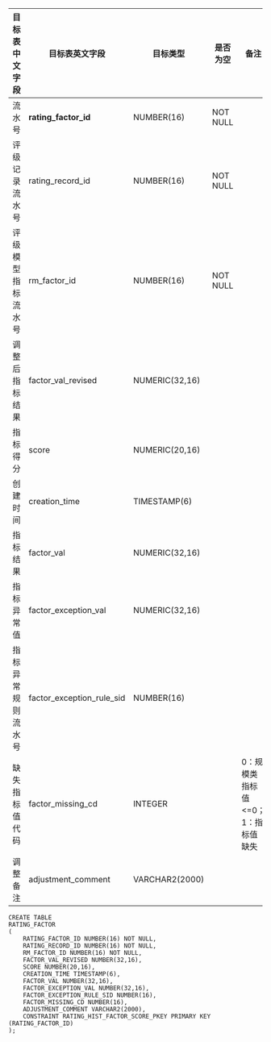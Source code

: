 <!--sec data-title="企业评级指标值表" data-id="section0" data-show=true ces-->

| 目标表中文字段   | 目标表英文字段                   | 目标类型           | 是否为空     | 备注                  |
| --------- | ------------------------- | -------------- | -------- | ------------------- |
| 流水号       | **rating_factor_id**      | NUMBER(16)     | NOT NULL |                     |
| 评级记录流水号   | rating_record_id          | NUMBER(16)     | NOT NULL |                     |
| 评级模型指标流水号 | rm_factor_id              | NUMBER(16)     | NOT NULL |                     |
| 调整后指标结果   | factor_val_revised        | NUMERIC(32,16) |          |                     |
| 指标得分      | score                     | NUMERIC(20,16) |          |                     |
| 创建时间      | creation_time             | TIMESTAMP(6)   |          |                     |
| 指标结果      | factor_val                | NUMERIC(32,16) |          |                     |
| 指标异常值     | factor_exception_val      | NUMERIC(32,16) |          |                     |
| 指标异常规则流水号 | factor_exception_rule_sid | NUMBER(16)     |          |                     |
| 缺失指标值代码   | factor_missing_cd         | INTEGER        |          | 0：规模类指标值<=0；1：指标值缺失 |
| 调整备注      | adjustment_comment        | VARCHAR2(2000) |          |                     |

<!--endsec-->

<!--sec data-title="DDL" data-id="section1" data-show=true ces-->

    CREATE TABLE
    RATING_FACTOR
    (
        RATING_FACTOR_ID NUMBER(16) NOT NULL,
        RATING_RECORD_ID NUMBER(16) NOT NULL,
        RM_FACTOR_ID NUMBER(16) NOT NULL,
        FACTOR_VAL_REVISED NUMBER(32,16),
        SCORE NUMBER(20,16),
        CREATION_TIME TIMESTAMP(6),
        FACTOR_VAL NUMBER(32,16),
        FACTOR_EXCEPTION_VAL NUMBER(32,16),
        FACTOR_EXCEPTION_RULE_SID NUMBER(16),
        FACTOR_MISSING_CD NUMBER(16),
        ADJUSTMENT_COMMENT VARCHAR2(2000),
        CONSTRAINT RATING_HIST_FACTOR_SCORE_PKEY PRIMARY KEY (RATING_FACTOR_ID)
    );

<!--endsec-->

